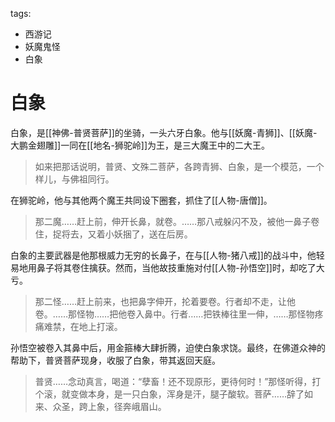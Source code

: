 tags:
  - 西游记
  - 妖魔鬼怪
  - 白象

# 白象

白象，是[[神佛-普贤菩萨]]的坐骑，一头六牙白象。他与[[妖魔-青狮]]、[[妖魔-大鹏金翅雕]]一同在[[地名-狮驼岭]]为王，是三大魔王中的二大王。

> 如来把那话说明，普贤、文殊二菩萨，各跨青狮、白象，是一个模范，一个样儿，与佛祖同行。

在狮驼岭，他与其他两个魔王共同设下圈套，抓住了[[人物-唐僧]]。

> 那二魔……赶上前，伸开长鼻，就卷。……那八戒躲闪不及，被他一鼻子卷住，捉将去，又着小妖捆了，送在后房。

白象的主要武器是他那根威力无穷的长鼻子，在与[[人物-猪八戒]]的战斗中，他轻易地用鼻子将其卷住擒获。然而，当他故技重施对付[[人物-孙悟空]]时，却吃了大亏。

> 那二怪……赶上前来，也把鼻字伸开，抡着要卷。行者却不走，让他卷。……那怪物……把他卷入鼻中。行者……把铁棒往里一伸，……那怪物疼痛难禁，在地上打滚。

孙悟空被卷入其鼻中后，用金箍棒大肆折腾，迫使白象求饶。最终，在佛道众神的帮助下，普贤菩萨现身，收服了白象，带其返回天庭。

> 普贤……念动真言，喝道：“孽畜！还不现原形，更待何时！”那怪听得，打个滚，就变做本身，是一只白象，浑身是汗，腿子酸软。菩萨……辞了如来、众圣，跨上象，径奔峨眉山。
